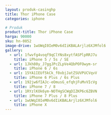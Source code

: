 ```yaml
---
layout: produk-casinghp
title: Thor iPhone Case
categories: iphone

# Produk
product-title: Thor iPhone Case
harga: 90000
sku: hn-0852
image-drive: 1wUWqI0IeM0v6dIiKBALArjlz6XJMfol6
gallery:
  - url: 1fwvfg4voqf9qClYNs8xytfASPlpRRJ7u
    title: iPhone 5 / 5s / SE
  - url: 1Jkh80y_J7ggJPcZLpVe4QbPOFOwym-sr
    title: iPhone 6 / 6s
  - url: 15YA1IEUf5kCk_f0xbjJatZSUVPUCVqvV
    title: iPhone 6 Plus / 6s Plus
  - url: 192jw6fIAJc-eOmusG_efqhjFuMvVIcVg
    title: iPhone 7 / 8
  - url: 1RYzlKOk6ym-NOTHgSCWgDIZKP6c6ZBVN
    title: iPhone 7 Plus / 8 Plus
  - url: 1wUWqI0IeM0v6dIiKBALArjlz6XJMfol6
    title: iPhone X
---
```

